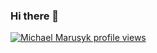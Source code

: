 ### Hi there 👋

[![Michael Marusyk profile views](https://u8views.com/api/v1/github/profiles/31774981/views/day-week-month-total-count.svg)](https://u8views.com/github/mmarusyk)
